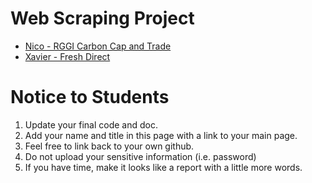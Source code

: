 # Web Scraping Project

+ [Nico - RGGI Carbon Cap and Trade](./Nico/nicoWebScraper.ipynb)
+ [Xavier - Fresh Direct](./FreshDirect003.ipynb)

# Notice to Students

1. Update your final code and doc.
2. Add your name and title in this page with a link to your main page.
3. Feel free to link back to your own github.
4. Do not upload your sensitive information (i.e. password)
5. If you have time, make it looks like a report with a little more words.

